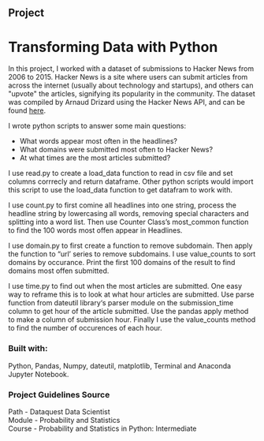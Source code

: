 ## Project
# Transforming Data with Python

In this project, I worked with a dataset of submissions to Hacker News from 2006 to 2015. Hacker News is a site where users can submit articles from across the internet (usually about technology and startups), and others can "upvote" the articles, signifying its popularity in the community. The dataset was compiled by Arnaud Drizard using the Hacker News API, and can be found [here](https://github.com/arnauddri/hn).

I wrote python scripts to answer some main questions:
- What words appear most often in the headlines?
- What domains were submitted most often to Hacker News?
- At what times are the most articles submitted?

I use read.py to create a load_data function to read in csv file and set columns corrrecly and return dataframe.  Other python scripts would import this script to use the load_data function to get datafram to work with.

I use count.py to first comine all headlines into one string, process the headline string by lowercasing all words, removing special characters and splitting into a word list. Then use Counter Class’s most_common function to find the 100 words most offen appear in Headlines.

I use domain.py to first create a function to remove subdomain.  Then apply the function to “url’ series to remove subdomains.  I use value_counts to sort domains by occurance.  Print the first 100 domains of the result to find domains most offen submitted.

I use time.py to find out when the most articles are submitted. One easy way to reframe this is to look at what hour articles are submitted. Use parse function from dateutil library‘s parser module on the submission_time column to get hour of the article submitted.  Use the pandas apply method to make a column of submission hour.  Finally I use the value_counts method to find the number of occurences of each hour.


### Built with:

Python, Pandas, Numpy, dateutil, matplotlib, Terminal and Anaconda Jupyter Notebook.


### Project Guidelines Source

 Path - Dataquest Data Scientist\
 Module - Probability and Statistics\
 Course - Probability and Statistics in Python: Intermediate


